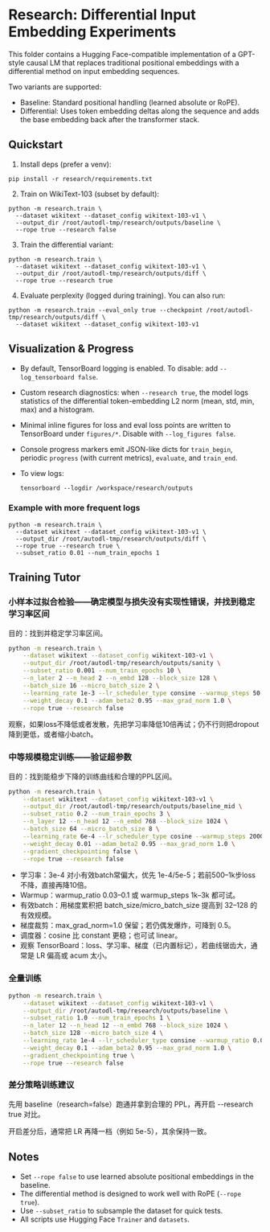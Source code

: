 # Research: Differential Input Embedding Experiments

This folder contains a Hugging Face-compatible implementation of a GPT-style causal LM that replaces traditional positional embeddings with a differential method on input embedding sequences.

Two variants are supported:
- Baseline: Standard positional handling (learned absolute or RoPE).
- Differential: Uses token embedding deltas along the sequence and adds the base embedding back after the transformer stack.

## Quickstart

1) Install deps (prefer a venv):

```
pip install -r research/requirements.txt
```

2) Train on WikiText-103 (subset by default):

```
python -m research.train \
  --dataset wikitext --dataset_config wikitext-103-v1 \
  --output_dir /root/autodl-tmp/research/outputs/baseline \
  --rope true --research false
```

3) Train the differential variant:

```
python -m research.train \
  --dataset wikitext --dataset_config wikitext-103-v1 \
  --output_dir /root/autodl-tmp/research/outputs/diff \
  --rope true --research true
```

4) Evaluate perplexity (logged during training). You can also run:

```
python -m research.train --eval_only true --checkpoint /root/autodl-tmp/research/outputs/diff \
  --dataset wikitext --dataset_config wikitext-103-v1
```

## Visualization & Progress

- By default, TensorBoard logging is enabled. To disable: add `--log_tensorboard false`.
- Custom research diagnostics: when `--research true`, the model logs statistics of the differential token-embedding L2 norm (mean, std, min, max) and a histogram.
- Minimal inline figures for loss and eval loss points are written to TensorBoard under `figures/*`. Disable with `--log_figures false`.
- Console progress markers emit JSON-like dicts for `train_begin`, periodic `progress` (with current metrics), `evaluate`, and `train_end`.
- To view logs:

   ```
   tensorboard --logdir /workspace/research/outputs
   ```

### Example with more frequent logs

```
python -m research.train \
  --dataset wikitext --dataset_config wikitext-103-v1 \
  --output_dir /root/autodl-tmp/research/outputs/diff \
  --rope true --research true \
  --subset_ratio 0.01 --num_train_epochs 1
```

## Training Tutor

### 小样本过拟合检验——确定模型与损失没有实现性错误，并找到稳定学习率区间

目的：找到并稳定学习率区间。

```bash
python -m research.train \
    --dataset wikitext --dataset_config wikitext-103-v1 \
    --output_dir /root/autodl-tmp/research/outputs/sanity \
    --subset_ratio 0.001 --num_train_epochs 10 \
    --n_later 2 --n_head 2 --n_embd 128 --block_size 128 \
    --batch_size 16 --micro_batch_size 2 \
    --learning_rate 1e-3 --lr_scheduler_type consine --warmup_steps 50 \
    --weight_decay 0.1 --adam_beta2 0.95 --max_grad_norm 1.0 \
    --rope true --research false
```

观察，如果loss不降低或者发散，先把学习率降低10倍再试；仍不行则把dropout降到更低，或者缩小batch。

### 中等规模稳定训练——验证超参数

目的：找到能稳步下降的训练曲线和合理的PPL区间。

```bash
python -m research.train \
    --dataset wikitext --dataset_config wikitext-103-v1 \
    --output_dir /root/autodl-tmp/research/outputs/baseline_mid \
    --subset_ratio 0.2 --num_train_epochs 3 \
    --n_layer 12 --n_head 12 --n_embd 768 --block_size 1024 \
    --batch_size 64 --micro_batch_size 8 \
    --learning_rate 6e-4 --lr_scheduler_type cosine --warmup_steps 2000 \
    --weight_decay 0.01 --adam_beta2 0.95 --max_grad_norm 1.0 \
    --gradient_checkpointing false \
    --rope true --research false
```

- 学习率：3e-4 对小有效batch常偏大，优先 1e-4/5e-5；若前500–1k步loss不降，直接再降10倍。
- Warmup：warmup_ratio 0.03–0.1 或 warmup_steps 1k–3k 都可试。
- 有效batch：用梯度累积把 batch_size/micro_batch_size 提高到 32–128 的有效规模。
- 梯度裁剪：max_grad_norm=1.0 保留；若仍偶发爆炸，可降到 0.5。
- 调度器：cosine 比 constant 更稳；也可试 linear。
- 观察 TensorBoard：loss、学习率、梯度（已内置标记），若曲线锯齿大，通常是 LR 偏高或 acum 太小。

### 全量训练

```bash
python -m research.train \
    --dataset wikitext --dataset_config wikitext-103-v1 \
    --output_dir /root/autodl-tmp/research/outputs/baseline \
    --subset_ratio 1.0 --num_train_epochs 1 \
    --n_later 12 --n_head 12 --n_embd 768 --block_size 1024 \
    --batch_size 128 --micro_batch_size 4 \
    --learning_rate 1e-4 --lr_scheduler_type consine --warmup_ratio 0.03 \
    --weight_decay 0.1 --adam_beta2 0.95 --max_grad_norm 1.0 \
    --gradient_checkpointing true \
    --rope true --research false
```

### 差分策略训练建议

先用 baseline（research=false）跑通并拿到合理的 PPL，再开启 --research true 对比。

开启差分后，通常把 LR 再降一档（例如 5e-5），其余保持一致。


## Notes
- Set `--rope false` to use learned absolute positional embeddings in the baseline.
- The differential method is designed to work well with RoPE (`--rope true`).
- Use `--subset_ratio` to subsample the dataset for quick tests.
- All scripts use Hugging Face `Trainer` and `datasets`.
